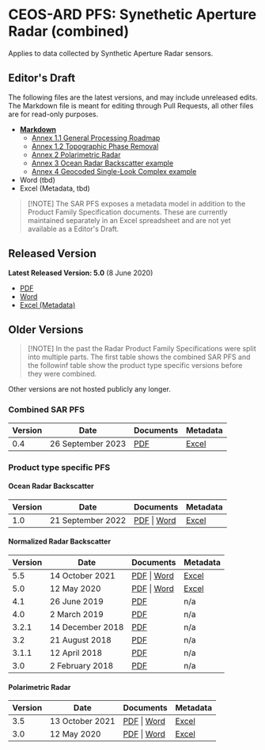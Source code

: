 # CEOS-ARD PFS: Synethetic Aperture Radar (combined)

Applies to data collected by Synthetic Aperture Radar sensors.

## Editor's Draft

The following files are the latest versions, and may include unreleased edits.
The Markdown file is meant for editing through Pull Requests, all other files are for read-only purposes.

- [**Markdown**](PFS.md)
  - [Annex 1.1 General Processing Roadmap](annex-1.1-general-processing-roadmap.md)
  - [Annex 1.2 Topographic Phase Removal](annex-1.2-topographic-phase-removal.md)
  - [Annex 2 Polarimetric Radar](annex-2-polarimetric-radar.md)
  - [Annex 3 Ocean Radar Backscatter example](annex-3-ocean-radar-backscatter-example.md)
  - [Annex 4 Geocoded Single-Look Complex example](annex-4-geocoded-single-look-complex-example.md)
- Word (tbd)
- Excel (Metadata, tbd)

> \[!NOTE]
> The SAR PFS exposes a metadata model in addition to the Product Family Specification documents.
> These are currently maintained separately in an Excel spreadsheet and are not yet available as a Editor's Draft.

## Released Version

**Latest Released Version: 5.0** (8 June 2020)

- [PDF](https://ceos.org/ard/files/PFS/SAR/v1.0/CEOS-ARD_PFS_Synthetic_Aperture_Radar_v1.0.pdf)
- [Word](https://ceos.org/ard/files/PFS/SAR/v1.0/CEOS-ARD_PFS_Synthetic_Aperture_Radar_v1.0.docx)
- [Excel (Metadata)](https://ceos.org/ard/files/PFS/SAR/v1.0/CEOS-ARD_Metadata-spec_Synthetic_Aperture_Radar_v1.0.xlsx)

## Older Versions

> \[!NOTE]
> In the past the Radar Product Family Specifications were split into multiple parts.
> The first table shows the combined SAR PFS and the followinf table show the product type specific versions before they were combined.

Other versions are not hosted publicly any longer.

### Combined SAR PFS

| Version | Date              | Documents                                                    | Metadata                                                     |
| ------- | ----------------- | ------------------------------------------------------------ | ------------------------------------------------------------ |
| 0.4     | 26 September 2023 | [PDF](https://ceos.org/ard/files/PFS/SAR/v0.4/CARD-SAR_PFS_v0.4.pdf) | [Excel](https://ceos.org/ard/files/PFS/SAR/v0.4/CARD-SAR_METADATA-spec_v0.4.xlsx) |

### Product type specific PFS

#### Ocean Radar Backscatter

| Version | Date              | Documents                                                    | Metadata                                                     |
| ------- | ----------------- | ------------------------------------------------------------ | ------------------------------------------------------------ |
| 1.0     | 21 September 2022 | [PDF](https://ceos.org/ard/files/PFS/ORB/v1.0/CARD4L_Product_Family_Specification_Ocean_Radar_Backscatter-v1.0.pdf) \| [Word](https://ceos.org/ard/files/PFS/ORB/v1.0/CARD4L_Product_Family_Specification_Ocean_Radar_Backscatter-v1.0.docx) | [Excel](https://ceos.org/ard/files/PFS/ORB/v1.0/CARD_METADATA-spec_ORB-v1.0.xlsx) |

#### Normalized Radar Backscatter

| Version | Date             | Documents                                                    | Metadata                                                     |
| ------- | ---------------- | ------------------------------------------------------------ | ------------------------------------------------------------ |
| 5.5     | 14 October 2021  | [PDF](https://ceos.org/ard/files/PFS/NRB/v5.5/CARD4L-PFS_Normalised_Radar_Backscatter_v5.5.pdf) \| [Word](https://ceos.org/ard/files/PFS/NRB/v5.5/CARD4L-PFS_Normalised_Radar_Backscatter_v5.5.docx) | [Excel](https://ceos.org/ard/files/PFS/NRB/v5.5/CARD4L_METADATA-spec_NRB-v5.5.xlsx) |
| 5.0     | 12 May 2020      | [PDF](https://ceos.org/ard/files/PFS/NRB/v5.0/CARD4L-PFS_Normalised_Radar_Backscatter-v5.0.pdf) \| [Word](https://ceos.org/ard/files/PFS/NRB/v5.0/CARD4L-PFS_Normalised_Radar_Backscatter-v5.0.docx) | [Excel](https://ceos.org/ard/files/PFS/NRB/v5.0/CARD4L_METADATA-spec_NRB-v5.0.xlsx) |
| 4.1     | 26 June 2019     | [PDF](https://ceos.org/ard/files/PFS/old%20versions/v4.1/CARD4L_Product_Family_Specification-Normalised_Radar_Backscatter-v4.1.pdf) | n/a                                                          |
| 4.0     | 2 March 2019     | [PDF](https://ceos.org/ard/files/PFS/old%20versions/v4.0/CARD4L_Product_Specification_Backscatter_v4.0.pdf) | n/a                                                          |
| 3.2.1   | 14 December 2018 | [PDF](https://ceos.org/ard/files/PFS/old%20versions/v3.x/CARD4L_Product_Specification-Backscatter-v3.2.1.pdf) | n/a                                                          |
| 3.2     | 21 August 2018   | [PDF](https://ceos.org/ard/files/PFS/old%20versions/v3.x/CARD4L_Product_Specification-Backscatter-v3.2.pdf) | n/a                                                          |
| 3.1.1   | 12 April 2018    | [PDF](https://ceos.org/ard/files/PFS/old%20versions/v3.x/CARD4L_Product_Specification-Backscatter-v3.1.1.pdf) | n/a                                                          |
| 3.0     | 2 February 2018  | [PDF](https://ceos.org/ard/files/PFS/old%20versions/v3.x/CARD4L_Product_Specification-Backscatter-v3.0.pdf) | n/a                                                          |

#### Polarimetric Radar

| Version | Date            | Documents                                                    | Metadata                                                     |
| ------- | --------------- | ------------------------------------------------------------ | ------------------------------------------------------------ |
| 3.5     | 13 October 2021 | [PDF](https://ceos.org/ard/files/PFS/POL/v3.5/CARD4L-PFS_Polarimetric_Radar-v3.5.pdf) \| [Word](https://ceos.org/ard/files/PFS/POL/v3.5/CARD4L-PFS_Polarimetric_Radar-v3.5.docx) | [Excel](https://ceos.org/ard/files/PFS/POL/v3.5/CARD4L_METADATA-spec_POL-v3.5.xlsx) |
| 3.0     | 12 May 2020     | [PDF](https://ceos.org/ard/files/PFS/POL/v3.0/CARD4L-PFS_Polarimetric_Radar-v3.0.pdf) \| [Word](https://ceos.org/ard/files/PFS/POL/v3.0/CARD4L-PFS_Polarimetric_Radar-v3.0.docx) | [Excel](https://ceos.org/ard/files/PFS/POL/v3.0/CARD4L_METADATA-spec_POL-v3.0.xlsx) |
